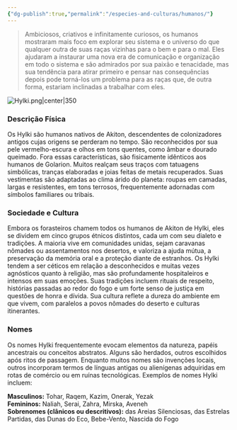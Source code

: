 ```yaml
---
{"dg-publish":true,"permalink":"/especies-and-culturas/humanos/"}
---
```


> Ambiciosos, criativos e infinitamente curiosos, os humanos mostraram mais foco em explorar seu sistema e o universo do que qualquer outra de suas raças vizinhas para o bem e para o mal. Eles ajudaram a instaurar uma nova era de comunicação e organização em todo o sistema e são admirados por sua paixão e tenacidade, mas sua tendência para atirar primeiro e pensar nas consequências depois pode torná-los um problema para as raças que, de outra forma, estariam inclinadas a trabalhar com eles.

![Hylki.png|center|350](/img/user/Assets/Imagens/Hylki.png)

### **Descrição Física**

Os Hylki são humanos nativos de Akiton, descendentes de colonizadores antigos cujas origens se perderam no tempo. São reconhecidos por sua pele vermelho-escura e olhos em tons quentes, como âmbar e dourado queimado. Fora essas características, são fisicamente idênticos aos humanos de Golarion. Muitos realçam seus traços com tatuagens simbólicas, tranças elaboradas e joias feitas de metais recuperados. Suas vestimentas são adaptadas ao clima árido do planeta: roupas em camadas, largas e resistentes, em tons terrosos, frequentemente adornadas com símbolos familiares ou tribais.

### **Sociedade e Cultura**

Embora os forasteiros chamem todos os humanos de Akiton de Hylki, eles se dividem em cinco grupos étnicos distintos, cada um com seu dialeto e tradições. A maioria vive em comunidades unidas, sejam caravanas nômades ou assentamentos nos desertos, e valoriza a ajuda mútua, a preservação da memória oral e a proteção diante de estranhos. Os Hylki tendem a ser céticos em relação a desconhecidos e muitas vezes agnósticos quanto à religião, mas são profundamente hospitaleiros e intensos em suas emoções. Suas tradições incluem rituais de respeito, histórias passadas ao redor do fogo e um forte senso de justiça em questões de honra e dívida. Sua cultura reflete a dureza do ambiente em que vivem, com paralelos a povos nômades do deserto e culturas itinerantes.

### **Nomes**

Os nomes Hylki frequentemente evocam elementos da natureza, papéis ancestrais ou conceitos abstratos. Alguns são herdados, outros escolhidos após ritos de passagem. Enquanto muitos nomes são invenções locais, outros incorporam termos de línguas antigas ou alienígenas adquiridas em rotas de comércio ou em ruínas tecnológicas. Exemplos de nomes Hylki incluem:

**Masculinos:** Tohar, Raqem, Kazim, Onerak, Yezak  
**Femininos:** Naliah, Serai, Zahra, Mirska, Aveneh  
**Sobrenomes (clânicos ou descritivos):** das Areias Silenciosas, das Estrelas Partidas, das Dunas do Eco, Bebe-Vento, Nascida do Fogo



   